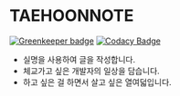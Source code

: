 # TAEHOONNOTE

[![Greenkeeper badge](https://badges.greenkeeper.io/taehoon02/TAEHOONNOTE.svg)](https://greenkeeper.io/)
[![Codacy Badge](https://api.codacy.com/project/badge/Grade/34b59509436344788e45fde358b946bd)](https://www.codacy.com/app/taehoon02/TAEHOONNOTE?utm_source=github.com&amp;utm_medium=referral&amp;utm_content=taehoon02/TAEHOONNOTE&amp;utm_campaign=Badge_Grade)

- 실명을 사용하여 글을 작성합니다.
- 체교가고 싶은 개발자의 일상을 담습니다.
- 하고 싶은 걸 하면서 살고 싶은 열여덟입니다.
